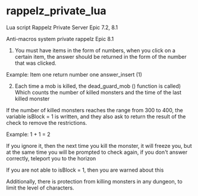 # rappelz_private_lua
Lua script Rappelz Private Server Epic 7.2, 8.1

Anti-macros system private rappelz Epic 8.1

1) You must have items in the form of numbers, when you click on a certain item, the answer should be returned in the form of the number that was clicked.

Example:
Item one return number one answer_insert (1)

2) Each time a mob is killed, the dead_guard_mob () function is called) 
Which counts the number of killed monsters and the time of the last killed monster

If the number of killed monsters reaches the range from 300 to 400, the variable isBlock = 1 is written, and they also ask to return the result of the check to remove the restrictions.

Example: 1 + 1 = 2

If you ignore it, then the next time you kill the monster, it will freeze you, but at the same time you will be prompted to check again, if you don't answer correctly, teleport you to the horizon

If you are not able to isBlock = 1, then you are warned about this


Additionally, there is protection from killing monsters in any dungeon, to limit the level of characters.
